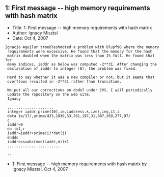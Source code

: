 ## 1: First message -- high memory requirements with hash matrix

- Title: 1: First message -- high memory requirements with hash matrix
- Author: Ignacy Misztal
- Date: Oct 4, 2007
```
Ignacio Aguilar troubleshooted a problem with blupf90 where the memory 
 requirements were excessive. He found that the memory for the hash 
 matrix doubled when the matrix was less than 1% full. He found that for 
 many indices, iaddr as below was computed -2**31. After changing the 
 declaration of iaddr to integer (8), the problem was fixed.

 Hard to say whether it was a new compiler or not, but it seems that 
 overflows resulted in -2**31 rather than truncation.

 We put all our corrections on dodo7 under CVS. I will periodically 
 update the repository on the web site.
 Ignacy

 .....................
 integer iaddr,prime(10),ie,iaddress,k,izer,ieq,i1,i
 data ie/17/,prime/433,1039,53,761,197,31,887,389,277,97/
 c 
 iaddr=0
 do i=1,r
 iaddr=iaddr+prime(i)*dat(i)
 enddo
 iaddress=abs(mod(iaddr,m))+1
 ........................

 --
```

- [1](0001.md): First message -- high memory requirements with hash matrix by Ignacy Misztal, Oct 4, 2007
